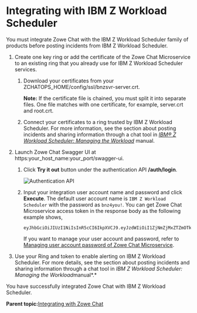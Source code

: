 # Integrating with IBM Z Workload Scheduler

You must integrate Zowe Chat with the IBM Z Workload Scheduler family of products before posting incidents from IBM Z Workload Scheduler.

1.  Create one key ring or add the certificate of the Zowe Chat Microservice to an existing ring that you already use for IBM Z Workload Scheduler services.

    1.  Download your certificates from your ZCHATOPS\_HOME/config/ssl/bnzsvr-server.crt.

        **Note:** If the certificate file is chained, you must split it into separate files. One file matches with one certificate, for example, server.crt and root.crt.

    2.  Connect your certificates to a ring trusted by IBM Z Workload Scheduler. For more information, see the section about posting incidents and sharing information through a chat tool in *[IBM® Z Workload Scheduler: Managing the Workload](https://www.ibm.com/docs/en/workload-automation/10.1.0?topic=overview-z-workload-scheduler)* manual.

2.  Launch Zowe Chat Swagger UI at https:your\_host\_name:your\_port/swagger-ui.

    1.  Click **Try it out** button under the authentication API **/auth/login**.

        ![Authentication API](bnz_zws_authentication_api.png "Authentication API")

    2.  Input your integration user account name and password and click **Execute**. The default user account name is `IBM Z Workload Scheduler` with the password as `bnz4you!`. You can get Zowe Chat Microservice access token in the response body as the following example shows,

        ```
        eyJhbGciOiJIUzI1NiIsInR5cCI6IkpXVCJ9.eyJzdWIiOiI1ZjNmZjMxZTZmOTkxYTE3ZmZiOTM3NTYiLCJpc3MiOiJJQk0gWiBDaGF0T3BzIG1pY3Jvc2VydmljZSIsIm5hbWUiOiJ6c2EiLCJpYXQiOjE2MDE0NDkyMzUsImV4cCI6NDc1NTA0OTIzNX0.LyXkmPBpBVRSHIp0uT2VnnwGHmgv5Ps_8fv2z6SwP0M
        ```

        If you want to manage your user account and password, refer to [Managing user account password of Zowe Chat Microservice](chatops_first_steps_managing_users.md).

3.  Use your Ring and token to enable alerting on IBM Z Workload Scheduler. For more details, see the section about posting incidents and sharing information through a chat tool in *IBM Z Workload Scheduler: Managing the Workload*manual*.*


You have successfully integrated Zowe Chat with IBM Z Workload Scheduler.

**Parent topic:**[Integrating with Zowe Chat](chatops_integrate.md)

